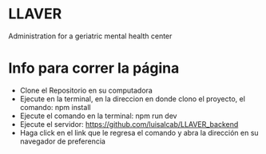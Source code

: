 # LLAVER
Administration for a geriatric mental health center
# Info para correr la página 

* Clone el Repositorio en su computadora
* Ejecute en la terminal, en la direccion en donde clono el proyecto, el comando: npm install
* Ejecute el comando en la terminal: npm run dev
* Ejecute el servidor: https://github.com/luisalcab/LLAVER_backend
* Haga click en el link que le regresa el comando y abra la dirección en su navegador de preferencia
